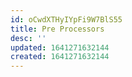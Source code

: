 ```yaml
---
id: oCwdXTHyIYpFi9W7BlS55
title: Pre Processors
desc: ''
updated: 1641271632144
created: 1641271632144
---
```


